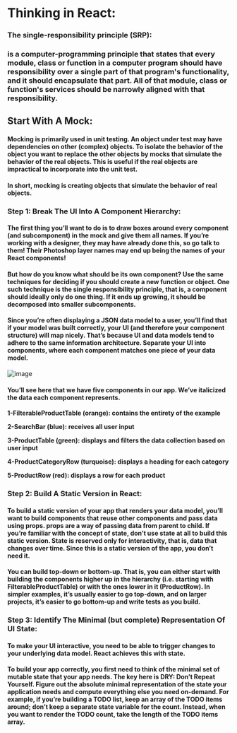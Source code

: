 # Thinking in React:
### The single-responsibility principle (SRP): 
### is a computer-programming principle that states that every module, class or function in a computer program should have responsibility over a single part of that program's functionality, and it should encapsulate that part. All of that module, class or function's services should be narrowly aligned with that responsibility.
## Start With A Mock:
#### Mocking is primarily used in unit testing. An object under test may have dependencies on other (complex) objects. To isolate the behavior of the object you want to replace the other objects by mocks that simulate the behavior of the real objects. This is useful if the real objects are impractical to incorporate into the unit test.
#### In short, mocking is creating objects that simulate the behavior of real objects.

### Step 1: Break The UI Into A Component Hierarchy:
#### The first thing you’ll want to do is to draw boxes around every component (and subcomponent) in the mock and give them all names. If you’re working with a designer, they may have already done this, so go talk to them! Their Photoshop layer names may end up being the names of your React components!

#### But how do you know what should be its own component? Use the same techniques for deciding if you should create a new function or object. One such technique is the single responsibility principle, that is, a component should ideally only do one thing. If it ends up growing, it should be decomposed into smaller subcomponents.

#### Since you’re often displaying a JSON data model to a user, you’ll find that if your model was built correctly, your UI (and therefore your component structure) will map nicely. That’s because UI and data models tend to adhere to the same information architecture. Separate your UI into components, where each component matches one piece of your data model.

![image](https://user-images.githubusercontent.com/79833733/116554328-b9ac3980-a903-11eb-9bc5-f1bf31a11069.png)

#### You’ll see here that we have five components in our app. We’ve italicized the data each component represents.

**1-FilterableProductTable (orange): contains the entirety of the example**

**2-SearchBar (blue): receives all user input**

**3-ProductTable (green): displays and filters the data collection based on user input**

**4-ProductCategoryRow (turquoise): displays a heading for each category**

**5-ProductRow (red): displays a row for each product**

### Step 2: Build A Static Version in React:

#### To build a static version of your app that renders your data model, you’ll want to build components that reuse other components and pass data using props. props are a way of passing data from parent to child. If you’re familiar with the concept of state, don’t use state at all to build this static version. State is reserved only for interactivity, that is, data that changes over time. Since this is a static version of the app, you don’t need it.

#### You can build top-down or bottom-up. That is, you can either start with building the components higher up in the hierarchy (i.e. starting with FilterableProductTable) or with the ones lower in it (ProductRow). In simpler examples, it’s usually easier to go top-down, and on larger projects, it’s easier to go bottom-up and write tests as you build.

### Step 3: Identify The Minimal (but complete) Representation Of UI State:
#### To make your UI interactive, you need to be able to trigger changes to your underlying data model. React achieves this with state.

#### To build your app correctly, you first need to think of the minimal set of mutable state that your app needs. The key here is DRY: Don’t Repeat Yourself. Figure out the absolute minimal representation of the state your application needs and compute everything else you need on-demand. For example, if you’re building a TODO list, keep an array of the TODO items around; don’t keep a separate state variable for the count. Instead, when you want to render the TODO count, take the length of the TODO items array.

